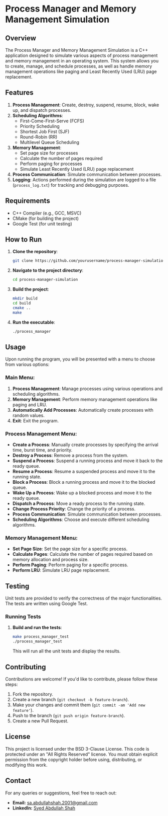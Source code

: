 # Process Manager and Memory Management Simulation

## Overview
The Process Manager and Memory Management Simulation is a C++ application designed to simulate various aspects of process management and memory management in an operating system. This system allows you to create, manage, and schedule processes, as well as handle memory management operations like paging and Least Recently Used (LRU) page replacement.

## Features
1. **Process Management**: Create, destroy, suspend, resume, block, wake up, and dispatch processes.
2. **Scheduling Algorithms**:
    - First-Come-First-Serve (FCFS)
    - Priority Scheduling
    - Shortest Job First (SJF)
    - Round-Robin (RR)
    - Multilevel Queue Scheduling
3. **Memory Management**:
    - Set page size for processes
    - Calculate the number of pages required
    - Perform paging for processes
    - Simulate Least Recently Used (LRU) page replacement
4. **Process Communication**: Simulate communication between processes.
5. **Logging**: Actions performed during the simulation are logged to a file (`process_log.txt`) for tracking and debugging purposes.

## Requirements
- C++ Compiler (e.g., GCC, MSVC)
- CMake (for building the project)
- Google Test (for unit testing)

## How to Run
1. **Clone the repository**:
    ```bash
    git clone https://github.com/yourusername/process-manager-simulation.git
    ```
2. **Navigate to the project directory**:
    ```bash
    cd process-manager-simulation
    ```
3. **Build the project**:
    ```bash
    mkdir build
    cd build
    cmake ..
    make
    ```
4. **Run the executable**:
    ```bash
    ./process_manager
    ```

## Usage
Upon running the program, you will be presented with a menu to choose from various options:

### Main Menu:
1. **Process Management**: Manage processes using various operations and scheduling algorithms.
2. **Memory Management**: Perform memory management operations like paging and LRU.
3. **Automatically Add Processes**: Automatically create processes with random values.
4. **Exit**: Exit the program.

### Process Management Menu:
- **Create a Process**: Manually create processes by specifying the arrival time, burst time, and priority.
- **Destroy a Process**: Remove a process from the system.
- **Suspend a Process**: Suspend a running process and move it back to the ready queue.
- **Resume a Process**: Resume a suspended process and move it to the running state.
- **Block a Process**: Block a running process and move it to the blocked queue.
- **Wake Up a Process**: Wake up a blocked process and move it to the ready queue.
- **Dispatch a Process**: Move a ready process to the running state.
- **Change Process Priority**: Change the priority of a process.
- **Process Communication**: Simulate communication between processes.
- **Scheduling Algorithms**: Choose and execute different scheduling algorithms.

### Memory Management Menu:
- **Set Page Size**: Set the page size for a specific process.
- **Calculate Pages**: Calculate the number of pages required based on memory allocation and process size.
- **Perform Paging**: Perform paging for a specific process.
- **Perform LRU**: Simulate LRU page replacement.

## Testing
Unit tests are provided to verify the correctness of the major functionalities. The tests are written using Google Test.

### Running Tests
1. **Build and run the tests**:
    ```bash
    make process_manager_test
    ./process_manager_test
    ```
    This will run all the unit tests and display the results.

## Contributing
Contributions are welcome! If you'd like to contribute, please follow these steps:
1. Fork the repository.
2. Create a new branch (`git checkout -b feature-branch`).
3. Make your changes and commit them (`git commit -am 'Add new feature'`).
4. Push to the branch (`git push origin feature-branch`).
5. Create a new Pull Request.

## License
This project is licensed under the BSD 3-Clause License. 
This code is protected under an "All Rights Reserved" license. You must obtain explicit permission from the copyright holder before using, distributing, or modifying this work.


## Contact
For any queries or suggestions, feel free to reach out:
- **Email:** sa.abdullahshah.2001@gmail.com
- **LinkedIn:** [Syed Abdullah Shah](https://www.linkedin.com/in/syed-abdullah-shah-4018a5176) 
